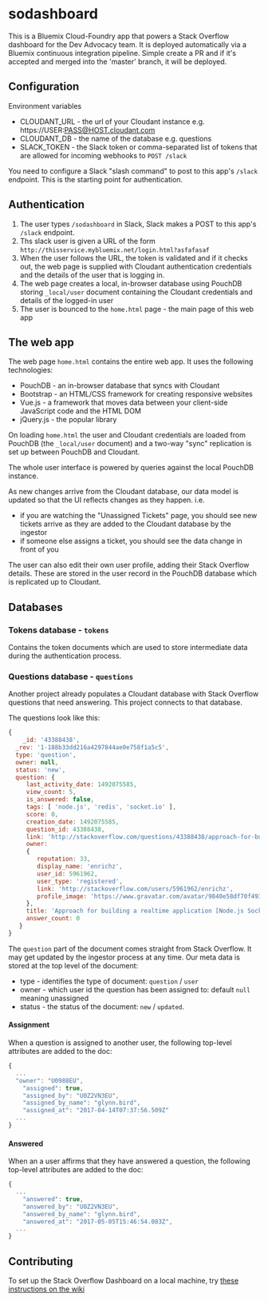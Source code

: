 # sodashboard

This is a Bluemix Cloud-Foundry app that powers a Stack Overflow dashboard for the Dev Advocacy team. It is deployed automatically via a Bluemix continuous integration pipeline. Simple create a PR and if it's accepted and merged into the 'master' branch, it will be deployed.

## Configuration

Environment variables

- CLOUDANT_URL - the url of your Cloudant instance e.g. https://USER:PASS@HOST.cloudant.com
- CLOUDANT_DB - the name of the database e.g. questions
- SLACK_TOKEN - the Slack token or comma-separated list of tokens that are allowed for incoming webhooks to `POST /slack`

You need to configure a Slack "slash command" to post to this app's `/slack` endpoint. This is the starting point for authentication.

## Authentication

1) The user types `/sodashboard` in Slack, Slack makes a POST to this app's `/slack` endpoint.
2) Ths slack user is given a URL of the form `http://thisservice.mybluemix.net/login.html?asfafasaf`
3) When the user follows the URL, the token is validated and if it checks out, the web page is supplied with Cloudant
authentication credentials and the details of the user that is logging in.
4) The web page creates a local, in-browser database using PouchDB storing `_local/user` document containing the Cloudant credentials and details of the logged-in user
5) The user is bounced to the `home.html` page - the main page of this web app

## The web app

The web page `home.html` contains the entire web app. It uses the following technologies:

- PouchDB - an in-browser database that syncs with Cloudant
- Bootstrap - an HTML/CSS framework for creating responsive websites
- Vue.js - a framework that moves data between your client-side JavaScript code and the HTML DOM
- jQuery.js - the popular library

On loading `home.html` the user and Cloudant credentials are loaded from PouchDB (the `_local/user` document) and a two-way "sync" replication is set up between PouchDB and Cloudant.

The whole user interface is powered by queries against the local PouchDB instance.

As new changes arrive from the Cloudant database, our data model is updated so that the UI reflects changes as they happen. i.e.

- if you are watching the "Unassigned Tickets" page, you should see new tickets arrive as they are added to the Cloudant database by the ingestor
- if someone else assigns a ticket, you should see the data change in front of you

The user can also edit their own user profile, adding their Stack Overflow details. These are stored in the user record in the PouchDB database which is replicated up to Cloudant.

## Databases

### Tokens database - `tokens`

Contains the token documents which are used to store intermediate data during the authentication process.

### Questions database - `questions`

Another project already populates a Cloudant database with Stack Overflow questions that need answering. This project
connects to that database.

The questions look like this:

```js
{ 
    _id: '43388438',
  _rev: '1-188b33dd216a4297844ae0e758f1a5c5',
  type: 'question',
  owner: null,
  status: 'new',
  question: { 
     last_activity_date: 1492075585,
     view_count: 5,
     is_answered: false,
     tags: [ 'node.js', 'redis', 'socket.io' ],
     score: 0,
     creation_date: 1492075585,
     question_id: 43388438,
     link: 'http://stackoverflow.com/questions/43388438/approach-for-building-a-realtime-application-node-js-socket-io-redis',
     owner: 
     { 
        reputation: 33,
        display_name: 'enrichz',
        user_id: 5961962,
        user_type: 'registered',
        link: 'http://stackoverflow.com/users/5961962/enrichz',
        profile_image: 'https://www.gravatar.com/avatar/9840e58df70f493a36c8554e3cc370d7?s=128&d=identicon&r=PG' 
     },
     title: 'Approach for building a realtime application [Node.js Socket.io Redis]',
     answer_count: 0 
   }
}
```

The `question` part of the document comes straight from Stack Overflow. It may get updated by the ingestor process at any time.
Our meta data is stored at the top level of the document:

- type - identifies the type of document: `question` / `user`
- owner - which user id the question has been assigned to: default `null` meaning unassigned
- status - the status of the document: `new` / `updated`. 

#### Assignment

When a question is assigned to another user, the following top-level attributes are added to the doc:

```js
{
  ...
  "owner": "U0988EU",
	"assigned": true,
	"assigned_by": "U0Z2VN3EU",
	"assigned_by_name": "glynn.bird",
	"assigned_at": "2017-04-14T07:37:56.509Z"
  ...
}
```

#### Answered

When an a user affirms that they have answered a question, the following top-level attributes are added to the doc:

```js
{
  ...
	"answered": true,
	"answered_by": "U0Z2VN3EU",
	"answered_by_name": "glynn.bird",
	"answered_at": "2017-05-05T15:46:54.083Z",
  ...
}
```

## Contributing

To set up the Stack Overflow Dashboard on a local machine, try [these instructions on the wiki](https://github.com/ibm-watson-data-lab/sodashboard/wiki/Developers-Guide)

